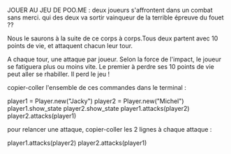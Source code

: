 
JOUER AU JEU DE POO.ME :
deux joueurs s'affrontent dans un combat sans merci.
qui des deux va sortir vainqueur de la terrible épreuve du fouet ??

Nous le saurons à la suite de ce corps à corps.Tous deux partent avec 10 points de vie, et attaquent chacun leur tour.

A chaque tour, une attaque par joueur.
Selon la force de l'impact, le joueur se fatiguera plus ou moins vite. Le premier à perdre ses 10 points de vie peut aller se rhabiller. Il perd le jeu !



copier-coller l'ensemble de ces commandes dans le terminal :

player1 = Player.new("Jacky")
player2 = Player.new("Michel")
player1.show_state
player2.show_state
player1.attacks(player2)
player2.attacks(player1)


pour relancer une attaque, copier-coller les 2 lignes à chaque attaque :

player1.attacks(player2)
player2.attacks(player1)

